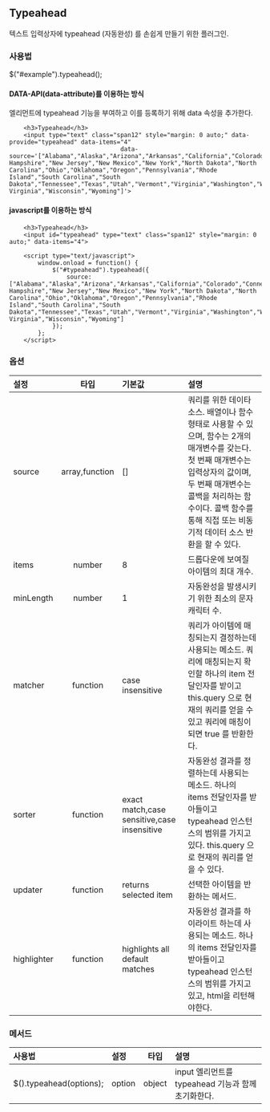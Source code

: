 <!--
layout: 'post'
section: 'Cornerstone Framework'
title: 'Typeahead'
outline: '텍스트 입력상자에 typeahead (자동완성) 를 손쉽게 만들기 위한 플러그인. data-attribute를 이용하는 방식. 엘리먼트에 typeahead 기능을 부여하고 이를 등록하기 위해 data 속성을 추가한다...'
date: '2012-11-16'
tagstr: 'widget'
order: '[4, 3, 14]'
thumbnail: '4.3.14.typeahead.png'
-->

## Typeahead
텍스트 입력상자에 typeahead (자동완성) 를 손쉽게 만들기 위한 플러그인.

### 사용법
$("#example").typeahead();

#### DATA-API(data-attribute)를 이용하는 방식

엘리먼트에 typeahead 기능을 부여하고 이를 등록하기 위해 data 속성을 추가한다.

``` cm, { "iframe-height": "300px", "iframe-auto-height": false }
    <h3>Typeahead</h3>
	<input type="text" class="span12" style="margin: 0 auto;" data-provide="typeahead" data-items="4"
    						   data-source='["Alabama","Alaska","Arizona","Arkansas","California","Colorado","Connecticut","Delaware","Florida","Georgia","Hawaii","Idaho","Illinois","Indiana","Iowa","Kansas","Kentucky","Louisiana","Maine","Maryland","Massachusetts","Michigan","Minnesota","Mississippi","Missouri","Montana","Nebraska","Nevada","New Hampshire","New Jersey","New Mexico","New York","North Dakota","North Carolina","Ohio","Oklahoma","Oregon","Pennsylvania","Rhode Island","South Carolina","South Dakota","Tennessee","Texas","Utah","Vermont","Virginia","Washington","West Virginia","Wisconsin","Wyoming"]'>
```

#### javascript를 이용하는 방식

``` cm, { "iframe-height": "300px", "iframe-auto-height": false }
    <h3>Typeahead</h3>
	<input id="typeahead" type="text" class="span12" style="margin: 0 auto;" data-items="4">

    <script type="text/javascript">
        window.onload = function() {
            $("#typeahead").typeahead({
                source: ["Alabama","Alaska","Arizona","Arkansas","California","Colorado","Connecticut","Delaware","Florida","Georgia","Hawaii","Idaho","Illinois","Indiana","Iowa","Kansas","Kentucky","Louisiana","Maine","Maryland","Massachusetts","Michigan","Minnesota","Mississippi","Missouri","Montana","Nebraska","Nevada","New Hampshire","New Jersey","New Mexico","New York","North Dakota","North Carolina","Ohio","Oklahoma","Oregon","Pennsylvania","Rhode Island","South Carolina","South Dakota","Tennessee","Texas","Utah","Vermont","Virginia","Washington","West Virginia","Wisconsin","Wyoming"]
            });
        };
    </script>
```

### 옵션
설정 | 타입 | 기본값 | 설명
:-- | :-: | :-- | :--
source | array,function | [] | 쿼리를 위한 데이타 소스. 배열이나 함수 형태로 사용할 수 있으며, 함수는 2개의 매개변수를 갖는다. 첫 번째 매개변수는 입력상자의 값이며, 두 번째 매개변수는 콜백을 처리하는 함수이다. 콜백 함수를 통해 직접 또는 비동기적 데이터 소스 반환을 할 수 있다.
items | number | 8 | 드롭다운에 보여질 아이템의 최대 개수.
minLength | number | 1 | 자동완성을 발생시키기 위한 최소의 문자 캐릭터 수.
matcher | function | case insensitive | 쿼리가 아이템에 매칭되는지 결정하는데 사용되는 메소드. 쿼리에 매칭되는지 확인할 하나의 item 전달인자를 받이고 this.query 으로 현재의 쿼리를 얻을 수 있고 쿼리에 매칭이 되면 true 를 반환한다.
sorter | function | exact match,case sensitive,case insensitive | 자동완성 결과를 정렬하는데 사용되는 메소드. 하나의 items 전달인자를 받아들이고 typeahead 인스턴스의 범위를 가지고 있다. this.query 으로 현재의 쿼리를 얻을 수 있다.
updater | function | returns selected item | 선택한 아이템을 반환하는 메서드.
highlighter | function | highlights all default matches | 자동완성 결과를 하이라이트 하는데 사용되는 메소드. 하나의 items 전달인자를 받아들이고 typeahead 인스턴스의 범위를 가지고 있고, html을 리턴해야한다.

### 메서드

사용법 | 설정 | 타입 | 설명
:-- | :-- | :-: | :--
$().typeahead(options); | option | object | input 엘리먼트를 typeahead 기능과 함께 초기화한다.

<script type="text/javascript">
var $table = $("table");
$table.addClass("table table-bordered");
$table.find("thead tr > th:not(th:nth-child(4))").addClass("fixed_table");
$table.find("tbody tr > td:not(td:nth-child(4))").addClass("fixed_table");
</script>
